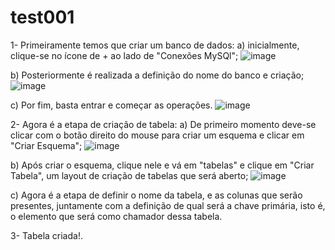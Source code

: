# test001

1- Primeiramente temos que criar um banco de dados: 
  a) inicialmente, clique-se no ícone de + ao lado de "Conexões MySQl"; 
  ![image](https://github.com/user-attachments/assets/87aea19d-8acc-4364-8451-29bd940784ed)

  b) Posteriormente é realizada a definição do nome do banco e criação; 
  ![image](https://github.com/user-attachments/assets/4213590e-9cfa-44fe-adbd-d29d8b7975c7)

  c) Por fim, basta entrar e começar as operações. 
  ![image](https://github.com/user-attachments/assets/bf207c12-64bf-47db-a922-3842c5ddd1ba)


2- Agora é a etapa de criação de tabela: 
  a) De primeiro momento deve-se clicar com o botão direito do mouse para criar um esquema e clicar em "Criar Esquema"; 
  ![image](https://github.com/user-attachments/assets/834f45d4-f0e5-4b9c-bb41-663d7d475a35)

  b) Após criar o esquema, clique nele e vá em "tabelas" e clique em "Criar Tabela", um layout de criação de tabelas que será aberto; 
  ![image](https://github.com/user-attachments/assets/3e8c5456-5dcd-410c-86a6-44a0861a1b0b)

  c) Agora é a etapa de definir o nome da tabela, e as colunas que serão presentes, juntamente com a definição de qual será a chave primária, isto é, o elemento que será como chamador dessa tabela. 

3- Tabela criada!.
